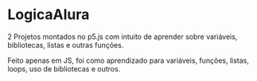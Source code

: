 # LogicaAlura
2 Projetos montados no p5.js com intuito de aprender sobre variáveis, bibliotecas, listas e outras funções.

Feito apenas em JS, foi como aprendizado para variáveis, funções, listas, loops, uso de bibliotecas e outros.
